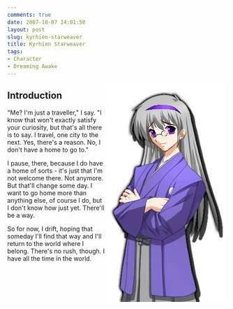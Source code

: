 ```yaml
---
comments: true
date: 2007-10-07 14:01:50
layout: post
slug: kyrhien-starweaver
title: Kyrhien Starweaver
tags:
- Character
- Dreaming Awake
---
```


<p><img src="/fiction/characters/portraits/kyren.png" style="float:right" /></p>
<h2>Introduction</h2>
<div>
<p>"Me?  I&#039;m just a traveller," I say.  "I know that won&#039;t exactly satisfy your curiosity, but that&#039;s all there is to say.  I travel, one city to the next.  Yes, there&#039;s a reason.  No, I don&#039;t have a home to go to."</p>
<p>I pause, there, because I do have a home of sorts - it&#039;s just that I&#039;m not welcome there.  Not anymore.  But that&#039;ll change some day.  I want to go home more than anything else, of course I do, but I don&#039;t know how just yet.  There&#039;ll be a way.</p>
<p>So for now, I drift, hoping that someday I&#039;ll find that way and I&#039;ll return to the world where I belong.  There&#039;s no rush, though.  I have all the time in the world.</p>
</div>
